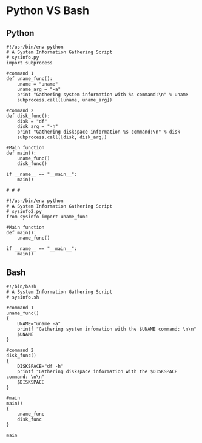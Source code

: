 Python VS Bash
===

## Python
    #!/usr/bin/env python
    # A System Information Gathering Script
    # sysinfo.py
    import subprocess

    #command 1
    def uname_func():
        uname = "uname"
        uname_arg = "-a"
        print "Gathering system information with %s command:\n" % uname
        subprocess.call([uname, uname_arg])

    #command 2
    def disk_func():
        disk = "df"
        disk_arg = "-h"
        print "Gathering diskspace information %s command:\n" % disk
        subprocess.call([disk, disk_arg])

    #Main function
    def main():
        uname_func()
        disk_func()

    if __name__ == "__main__":
        main()

    # # #

    #!/usr/bin/env python
    # A System Information Gathering Script
    # sysinfo2.py
    from sysinfo import uname_func

    #Main function
    def main():
        uname_func()

    if __name__ == "__main__":
        main()

## Bash
    #!/bin/bash
    # A System Information Gathering Script
    # sysinfo.sh

    #command 1
    uname_func()
    {
        UNAME="uname -a"
        printf "Gathering system infomation with the $UNAME command: \n\n"
        $UNAME
    }

    #command 2
    disk_func()
    {
        DISKSPACE="df -h"
        printf "Gathering diskspace information with the $DISKSPACE command: \n\n"
        $DISKSPACE
    }

    #main
    main()
    {
        uname_func
        disk_func
    }

    main
